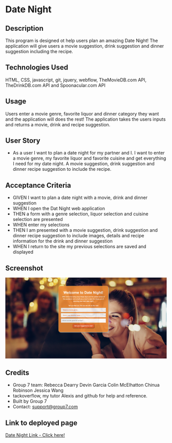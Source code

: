 # Date Night

## Description

This program is designed ot help users plan an amazing Date Night!  The application will give users a movie suggestion, drink suggestion and dinner suggestion including the recipe.

## Technologies Used

HTML, CSS, javascript, git, jquery, webflow, TheMovieDB.com API, TheDrinkDB.com API and Spoonacular.com API

## Usage

Users enter a movie genre, favorite liquor and dinner category they want and the application will does the rest!  The application takes the users inputs and returns a movie, drink and recipe suggestion.

## User Story

* As a user I want to plan a date night for my partner and I.  I want to enter a movie genre, my favorite liquor and favorite cuisine and get everything I need for my date night.  A movie suggestion, drink suggestion and dinner recipe suggestion to include the recipe. 


## Acceptance Criteria

* GIVEN I want to plan a date night with a movie, drink and dinner suggestion
* WHEN I open the Dat Night web application
* THEN a form with a genre selection, liquor selection and cuisine selection are presented
* WHEN enter my selections
* THEN I am presented with a movie suggestion, drink suggestion and dinner recipe suggestion to include images, details and recipe information for the drink and dinner suggestion
* WHEN I return to the site my previous selections are saved and displayed

## Screenshot

![alt="Screenshot of Landing Page"](./assets/images/dateNightColaborativeProject.png)

## Credits

* Group 7 team: 
  Rebecca Dearry
  Devin Garcia
  Colin McElhatton
  Chinua Robinson
  Jessica Wang
* tackoverflow, my tutor Alexis and github for help and reference.
* Built by Group 7
* Contact: support@group7.com

## Link to deployed page

[Date Night Link - Click here!]( https://mcelhatton.github.io/happyHour)